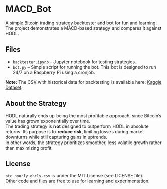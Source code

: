 # MACD_Bot

A simple Bitcoin trading strategy backtester and bot for fun and learning.  
The project demonstrates a MACD-based strategy and compares it against HODL.

## Files

- `backtester.ipynb` – Jupyter notebook for testing strategies.
- `bot.py` – Simple script for running the bot. This bot is designed to run 24/7 on a Raspberry Pi using a cronjob.

**Note:** The CSV with historical data for backtesting is available here: [Kaggle Dataset](https://www.kaggle.com/datasets/mouadjaouhari/bitcoin-hourly-ohclv-dataset?resource=download).


## About the Strategy

HODL naturally ends up being the most profitable approach, since Bitcoin’s value has grown exponentially over time.  
The trading strategy is **not** designed to outperform HODL in absolute returns. Its purpose is to **reduce risk**, limiting losses during market downturns while still capturing gains in uptrends.  
In other words, the strategy prioritizes smoother, less volatile growth rather than maximizing profit.

## License

`btc_hourly_ohclv.csv` is under the MIT License (see LICENSE file).  
Other code and files are free to use for learning and experimentation.
